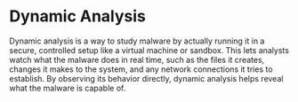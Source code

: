 # Dynamic Analysis

Dynamic analysis is a way to study malware by actually running it in a secure, controlled setup like a virtual machine or sandbox. This lets analysts watch what the malware does in real time, such as the files it creates, changes it makes to the system, and any network connections it tries to establish. By observing its behavior directly, dynamic analysis helps reveal what the malware is capable of.
